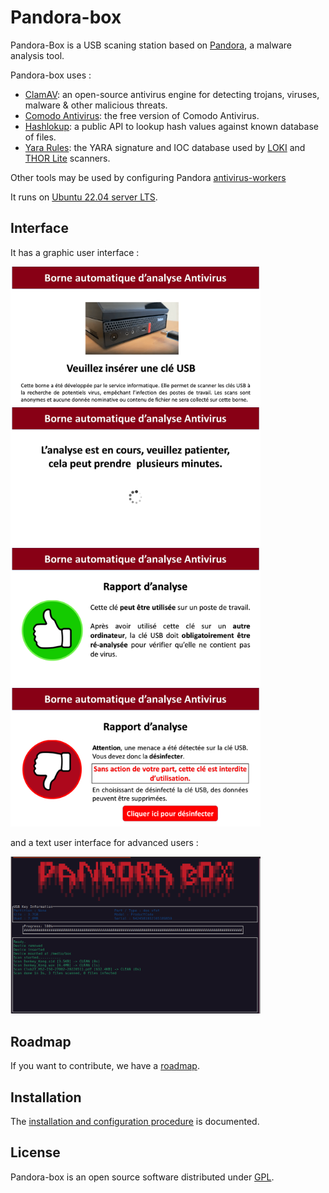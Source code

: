 Pandora-box
============

Pandora-Box is a USB scaning station based on [Pandora](https://github.com/pandora-analysis), 
a malware analysis tool. 

Pandora-box uses :

- [ClamAV](http://www.clamav.net/): an open-source antivirus engine for detecting trojans, viruses, malware & other malicious threats.
- [Comodo Antivirus](https://antivirus.comodo.com/): the free version of Comodo Antivirus.
- [Hashlokup](https://circl.lu/services/hashlookup/): a public API to lookup hash values against known database of files. 
- [Yara Rules](https://github.com/Neo23x0/signature-base): the YARA signature and IOC database used by [LOKI](https://github.com/Neo23x0/Loki) and [THOR Lite](https://www.nextron-systems.com/thor-lite/) scanners.

Other tools may be used by configuring Pandora [antivirus-workers](https://github.com/pandora-analysis/pandora#antivirus-workers)

It runs on [Ubuntu 22.04 server LTS](https://releases.ubuntu.com/jammy/).

## Interface

It has a graphic user interface :

[<img src="images/key1.png" width="400">](images/key1.png)
[<img src="images/wait1.png" width="400">](images/wait1.png)
[<img src="images/ok.png" width="400">](images/ok.png)
[<img src="images/bad.png" width="400">](images/bad.png)

and a text user interface for advanced users :

[<img src="images/pandora-curses.png" width="400">](images/pandora-curses.png)

## Roadmap

If you want to contribute, we have a [roadmap](ROADMAP.md).

## Installation

The [installation and configuration procedure](INSTALL.md) is documented.

## License

Pandora-box is an open source software distributed under [GPL](https://www.gnu.org/licenses/licenses.html).

